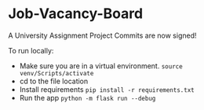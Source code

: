 # Job-Vacancy-Board
A University Assignment Project
Commits are now signed!

To run locally: 
- Make sure you are in a virtual environment.
```source venv/Scripts/activate```
- cd to the file location
- Install requirements
```pip install -r requirements.txt ```
- Run the app
```python -m flask run --debug```